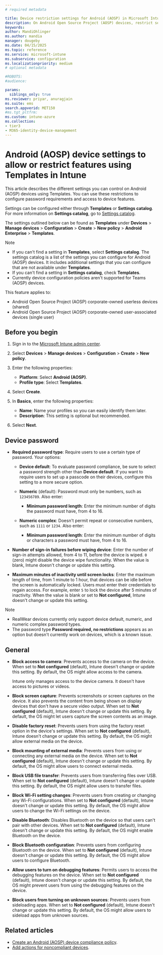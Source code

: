 ```yaml
---
# required metadata

title: Device restriction settings for Android (AOSP) in Microsoft Intune
description: On Android Open Source Project (AOSP) devices, restrict settings on the device. You can block the camera, block screenshots, disable bluetooth, block USB file transfer, and more in Microsoft Intune.
keywords:
author: MandiOhlinger
ms.author: mandia
manager: dougeby
ms.date: 04/15/2025
ms.topic: reference
ms.service: microsoft-intune
ms.subservice: configuration
ms.localizationpriority: medium
# optional metadata

#ROBOTS:
#audience:

params:
  siblings_only: true
ms.reviewer: priyar, anuragjain
ms.suite: ems
search.appverid: MET150
#ms.tgt_pltfrm:
ms.custom: intune-azure
ms.collection:
- tier3
- M365-identity-device-management
---
```


# Android (AOSP) device settings to allow or restrict features using Templates in Intune

This article describes the different settings you can control on Android (AOSP) devices using Templates. You can use these restrictions to configure password requirements and access to device features.

Settings can be configured either through **Templates** or **Settings catalog**. For more information on **Settings catalog**, go to [Settings catalog](settings-catalog.md).

The settings outlined below can be found as **Templates** under **Devices** > **Manage devices** > **Configuration** > **Create** > **New policy** > **Android Enterprise** > **Templates**. 

> [!NOTE]
>
>- If you can't find a setting in **Templates**, select **Settings catalog**. The settings catalog is a list of the settings you can configure for Android (AOSP) devices. It includes additional settings that you can configure that are not available under **Templates**.
>- If you can't find a setting in **Settings catalog**, check **Templates**.
>- Currently device configuration policies aren't supported for Teams (AOSP) devices.

This feature applies to:

- Android Open Source Project (AOSP) corporate-owned userless devices (shared)  
- Android Open Source Project (AOSP) corporate-owned user-associated devices (single user)  

## Before you begin

1. Sign in to the [Microsoft Intune admin center](https://go.microsoft.com/fwlink/?linkid=2109431).
2. Select **Devices** > **Manage devices** > **Configuration** > **Create** > **New policy**.
3. Enter the following properties:

    - **Platform**: Select **Android (AOSP)**.
    - **Profile type**: Select **Templates**.

4. Select **Create**.
5. In **Basics**, enter the following properties:

    - **Name**: Name your profiles so you can easily identify them later.
    - **Description**: This setting is optional but recommended.

6. Select **Next**.


## Device password  

- **Required password type**: Require users to use a certain type of password. Your options:  

  - **Device default**: To evaluate password compliance, be sure to select a password strength other than **Device default**. If you want to require users to set up a passcode on their devices, configure this setting to a more secure option.  

  - **Numeric** (default): Password must only be numbers, such as `123456789`. Also enter:  

    - **Minimum password length**: Enter the minimum number of digits the password must have, from 4 to 16.  

  - **Numeric complex**: Doesn't permit repeat or consecutive numbers, such as `1111` or `1234`. Also enter:  

    - **Minimum password length**: Enter the minimum number of digits or characters a password must have, from 4 to 16.  

- **Number of sign-in failures before wiping device**: Enter the number of sign-in attempts allowed, from 4 to 11, before the device is wiped. `0` (zero) might disable the device wipe functionality. When the value is blank, Intune doesn't change or update this setting.  

- **Maximum minutes of inactivity until screen locks**: Enter the maximum length of time, from 1 minute to 1 hour, that devices can be idle before the screen is automatically locked. Users must enter their credentials to regain access. For example, enter `5` to lock the device after 5 minutes of inactivity. When the value is blank or set to **Not configured**, Intune doesn't change or update this setting.  

> [!NOTE]
>
>- RealWear devices currently only support device default, numeric, and numeric complex password types.  
>- The password type **Password required, no restrictions** appears as an option but doesn't currently work on devices, which is a known issue.

## General

- **Block access to camera**: Prevents access to the camera on the device. When set to **Not configured** (default), Intune doesn't change or update this setting. By default, the OS might allow access to the camera.  

  Intune only manages access to the device camera. It doesn't have access to pictures or videos.  

- **Block screen capture**: Prevents screenshots or screen captures on the device. It also prevents the content from being shown on display devices that don't have a secure video output. When set to **Not configured** (default), Intune doesn't change or update this setting. By default, the OS might let users capture the screen contents as an image.  

- **Disable factory reset**: Prevents users from using the factory reset option in the device's settings. When set to **Not configured** (default), Intune doesn't change or update this setting. By default, the OS might allow external media on the device.

- **Block mounting of external media**: Prevents users from using or connecting any external media on the device. When set to **Not configured** (default), Intune doesn't change or update this setting. By default, the OS might allow users to connect external media.  

- **Block USB file transfer**: Prevents users from transferring files over USB. When set to **Not configured** (default), Intune doesn't change or update this setting. By default, the OS might allow users to transfer files.  

- **Block Wi-Fi setting changes**: Prevents users from creating or changing any Wi-Fi configurations. When set to **Not configured** (default), Intune doesn't change or update this setting. By default, the OS might allow users to change the Wi-Fi settings on the device.  

- **Disable Bluetooth**: Disables Bluetooth on the device so that users can't pair with other devices. When set to **Not configured** (default), Intune doesn't change or update this setting. By default, the OS might enable Bluetooth on the device.

- **Block Bluetooth configuration**: Prevents users from configuring Bluetooth on the device. When set to **Not configured** (default), Intune doesn't change or update this setting. By default, the OS might allow users to configure Bluetooth.

- **Allow users to turn on debugging features**: Permits users to access the debugging features on the device. When set to **Not configured** (default), Intune doesn't change or update this setting. By default, the OS might prevent users from using the debugging features on the device.

- **Block users from turning on unknown sources**: Prevents users from sideloading apps. When set to **Not configured** (default), Intune doesn't change or update this setting. By default, the OS might allow users to sideload apps from unknown sources.

## Related articles

- [Create an Android (AOSP) device compliance policy](../protect/compliance-policy-create-android-aosp.md).
- [Add actions for noncompliant devices](../protect/actions-for-noncompliance.md).  
